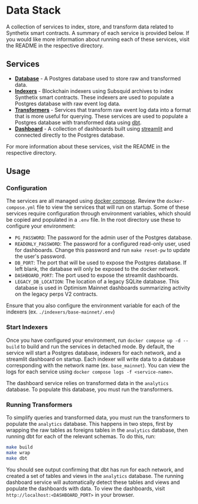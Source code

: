 # Data Stack

A collection of services to index, store, and transform data related to Synthetix smart contracts. A summary of each service is provided below. If you would like more information about running each of these services, visit the README in the respective directory.

## Services

* [**Database**](./postgres/) - A Postgres database used to store raw and transformed data.
* [**Indexers**](./indexers/) - Blockchain indexers using Subsquid archives to index Synthetix smart contracts. These indexers are used to populate a Postgres database with raw event log data.
* [**Transformers**](./transformers/) - Services that transform raw event log data into a format that is more useful for querying. These services are used to populate a Postgres database with transformed data using [dbt](https://www.getdbt.com/).
* [**Dashboard**](./dashboard/) - A collection of dashboards built using [streamlit](https://streamlit.io/) and connected directly to the Postgres database.

For more information about these services, visit the README in the respective directory.

## Usage

### Configuration

The services are all managed using [docker compose](https://docs.docker.com/compose/). Review the `docker-compose.yml` file to view the services that will run on startup. Some of these services require configuration through environment variables, which should be copied and populated in a `.env` file. In the root directory use these to configure your environment:

- `PG_PASSWORD`: The password for the admin user of the Postgres database.
- `READONLY_PASSWORD`: The password for a configured read-only user, used for dashboards. Change this password and run `make reset-pw` to update the user's password.
- `DB_PORT`: The port that will be used to expose the Postgres database. If left blank, the database will only be exposed to the docker network.
- `DASHBOARD_PORT`: The port used to expose the streamlit dashboards.
- `LEGACY_DB_LOCATION`: The location of a legacy SQLite database. This database is used in Optimism Mainnet dashboards summarizing activity on the legacy perps V2 contracts.

Ensure that you also configure the environment variable for each of the indexers (ex. `./indexers/base-mainnet/.env`)

### Start Indexers

Once you have configured your environment, run `docker compose up -d --build` to build and run the services in detached mode. By default, the service will start a Postgres database, indexers for each network, and a streamlit dashboard on startup. Each indexer will write data to a database corresponding with the network name (ex. `base_mainnet`). You can view the logs for each service using `docker compose logs -f <service-name>`.

The dashboard service relies on transformed data in the `analytics` database. To populate this database, you must run the transformers.

### Running Transformers

To simplify queries and transformed data, you must run the transformers to populate the `analytics` database. This happens in two steps, first by wrapping the raw tables as foreigns tables in the `analytics` database, then running dbt for each of the relevant schemas. To do this, run:

```bash
make build
make wrap
make dbt
```

You should see output confirming that dbt has run for each network, and created a set of tables and views in the `analytics` database. The running dashboard service will automatically detect these tables and views and populate the dashboards with data. To view the dashboards, visit `http://localhost:<DASHBOARD_PORT>` in your browser.
